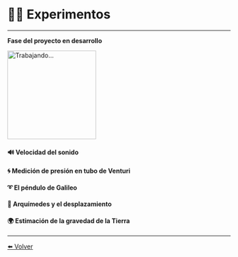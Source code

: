 # 👩‍🔬 Experimentos

---

**Fase del proyecto en desarrollo**

<img src="https://labunsl.github.io/assets/img/progreso.png" alt="Trabajando..." width="200">

#### 🔊 Velocidad del sonido

#### 🌀 Medición de presión en tubo de Venturi

#### ➰ El péndulo de Galileo

#### 👑 Arquímedes y el desplazamiento

#### 🌍️ Estimación de la gravedad de la Tierra

---

[⬅️ Volver](./)
